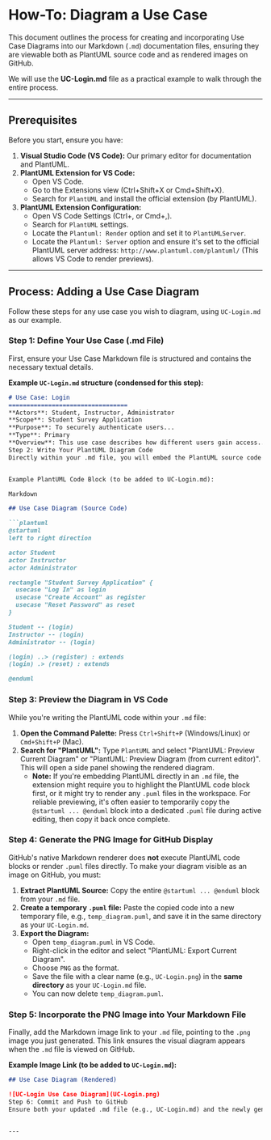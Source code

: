# How-To: Diagram a Use Case

This document outlines the process for creating and incorporating Use Case Diagrams into our Markdown (`.md`) documentation files, ensuring they are viewable both as PlantUML source code and as rendered images on GitHub.

We will use the **UC-Login.md** file as a practical example to walk through the entire process.

---

## Prerequisites

Before you start, ensure you have:

1.  **Visual Studio Code (VS Code):** Our primary editor for documentation and PlantUML.
2.  **PlantUML Extension for VS Code:**
    * Open VS Code.
    * Go to the Extensions view (Ctrl+Shift+X or Cmd+Shift+X).
    * Search for `PlantUML` and install the official extension (by PlantUML).
3.  **PlantUML Extension Configuration:**
    * Open VS Code Settings (Ctrl+, or Cmd+,).
    * Search for `PlantUML` settings.
    * Locate the `Plantuml: Render` option and set it to `PlantUMLServer`.
    * Locate the `Plantuml: Server` option and ensure it's set to the official PlantUML server address: `http://www.plantuml.com/plantuml/` (This allows VS Code to render previews).

---

## Process: Adding a Use Case Diagram

Follow these steps for any use case you wish to diagram, using `UC-Login.md` as our example.

### Step 1: Define Your Use Case (.md File)

First, ensure your Use Case Markdown file is structured and contains the necessary textual details.

**Example `UC-Login.md` structure (condensed for this step):**

```markdown
# Use Case: Login
=================================
**Actors**: Student, Instructor, Administrator
**Scope**: Student Survey Application
**Purpose**: To securely authenticate users...
**Type**: Primary
**Overview**: This use case describes how different users gain access...
Step 2: Write Your PlantUML Diagram Code
Directly within your .md file, you will embed the PlantUML source code for your diagram. Use a plantuml fenced code block. This allows the source code to be visible directly in the Markdown document.


Example PlantUML Code Block (to be added to UC-Login.md):

Markdown

## Use Case Diagram (Source Code)

```plantuml
@startuml
left to right direction

actor Student
actor Instructor
actor Administrator

rectangle "Student Survey Application" {
  usecase "Log In" as login
  usecase "Create Account" as register
  usecase "Reset Password" as reset
}

Student -- (login)
Instructor -- (login)
Administrator -- (login)

(login) ..> (register) : extends
(login) .> (reset) : extends

@enduml
```
### Step 3: Preview the Diagram in VS Code

While you're writing the PlantUML code within your `.md` file:

1.  **Open the Command Palette:** Press `Ctrl+Shift+P` (Windows/Linux) or `Cmd+Shift+P` (Mac).
2.  **Search for "PlantUML":** Type `PlantUML` and select "PlantUML: Preview Current Diagram" or "PlantUML: Preview Diagram (from current editor)". This will open a side panel showing the rendered diagram.
    * **Note:** If you're embedding PlantUML directly in an `.md` file, the extension might require you to highlight the PlantUML code block first, or it might try to render any `.puml` files in the workspace. For reliable previewing, it's often easier to temporarily copy the `@startuml ... @enduml` block into a dedicated `.puml` file during active editing, then copy it back once complete.

### Step 4: Generate the PNG Image for GitHub Display

GitHub's native Markdown renderer does **not** execute PlantUML code blocks or render `.puml` files directly. To make your diagram visible as an image on GitHub, you must:

1.  **Extract PlantUML Source:** Copy the entire `@startuml ... @enduml` block from your `.md` file.
2.  **Create a temporary `.puml` file:** Paste the copied code into a new temporary file, e.g., `temp_diagram.puml`, and save it in the same directory as your `UC-Login.md`.
3.  **Export the Diagram:**
    * Open `temp_diagram.puml` in VS Code.
    * Right-click in the editor and select "PlantUML: Export Current Diagram".
    * Choose `PNG` as the format.
    * Save the file with a clear name (e.g., `UC-Login.png`) in the **same directory** as your `UC-Login.md` file.
    * You can now delete `temp_diagram.puml`.

### Step 5: Incorporate the PNG Image into Your Markdown File

Finally, add the Markdown image link to your `.md` file, pointing to the `.png` image you just generated. This link ensures the visual diagram appears when the `.md` file is viewed on GitHub.

**Example Image Link (to be added to `UC-Login.md`):**

```markdown
## Use Case Diagram (Rendered)

![UC-Login Use Case Diagram](UC-Login.png)
Step 6: Commit and Push to GitHub
Ensure both your updated .md file (e.g., UC-Login.md) and the newly generated .png image (e.g., UC-Login.png) are committed and pushed to your GitHub repository. When viewing the .md file on GitHub, you will now see both the PlantUML source code block and the rendered PNG image.


---
